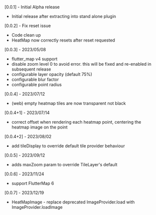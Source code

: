 [0.0.1] - Initial Alpha release
* Initial release after extracting into stand alone plugin

[0.0.2] - Fix reset issue
* Code clean up
* HeatMap now correctly resets after reset requested

[0.0.3] - 2023/05/08
* flutter_map v4 support
* disable zoom level 0 to avoid error. this will be fixed and re-enabled in subsequent release
* configurable layer opacity (default 75%)
* configurable blur factor
* configurable point radius

[0.0.4] - 2023/07/12
* (web) empty heatmap tiles are now transparent not black

[0.0.4+1] - 2023/07/14
* correct offset when rendering each heatmap point, centering the heatmap image on the point

[0.0.4+2] - 2023/08/02
* add tileDisplay to override default tile provider behaviour

[0.0.5] - 2023/09/12
* adds maxZoom param to override TileLayer's default

[0.0.6] - 2023/11/24
* support FlutterMap 6

[0.0.7] - 2023/12/19
* HeatMapImage - replace deprecated ImageProvider.load with ImageProvider.loadImage 